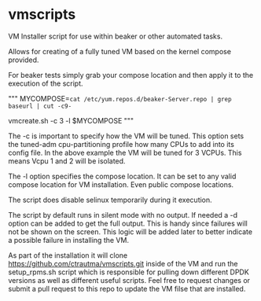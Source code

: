 # vmscripts

VM Installer script for use within beaker or other automated tasks.

Allows for creating of a fully tuned VM based on the kernel compose 
provided.

For beaker tests simply grab your compose location and then apply it 
to the execution of the script.

"""
MYCOMPOSE=`cat /etc/yum.repos.d/beaker-Server.repo | grep baseurl | cut -c9-`

vmcreate.sh -c 3 -l $MYCOMPOSE
"""

The -c is important to specify how the VM will be tuned. This option 
sets the tuned-adm cpu-partitioning profile how many CPUs to add
into its config file.  In the above example the VM will be tuned
for 3 VCPUs. This means Vcpu 1 and 2 will be isolated.

The -l option specifies the compose location. It can be set to
any valid compose location for VM installation. Even public compose
locations.

The script does disable selinux temporarily during it execution.

The script by default runs in silent mode with no output. If needed
a -d option can be added to get the full output. This is handy since
failures will not be shown on the screen. This logic will be added
later to better indicate a possible failure in installing the VM.

As part of the installation it will clone 
https://github.com/ctrautma/vmscripts.git inside of the VM and run
the setup_rpms.sh script which is responsible for pulling down
different DPDK versions as well as different useful scripts. Feel
free to request changes or submit a pull request to this repo to
update the VM filse that are installed.

